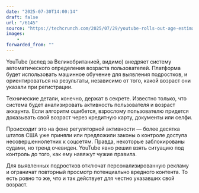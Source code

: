 ```yaml
---
date: "2025-07-30T14:00:14"
draft: false
url: "/6145"
source: "https://techcrunch.com/2025/07/29/youtube-rolls-out-age-estimatation-tech-to-identify-u-s-teens-and-apply-additional-protections/"
images:
    -
forwarded_from: ""
---
```


YouTube (вслед за Великобританией, видимо) внедряет систему автоматического определения возраста пользователей. Платформа будет использовать машинное обучение для выявления подростков, и ориентироваться на результаты, независимо от того, какой возраст они указали при регистрации.

Технические детали, конечно, держат в секрете. Известно только, что система будет анализировать активность пользователя и возраст аккаунта. Если алгоритм ошибется, взрослому пользователю придется доказывать свой возраст через кредитную карту, документы или селфи. 

Происходит это на фоне регуляторной активности — более десятка штатов США уже приняли или предложили законы о контроле доступа несовершеннолетних к соцсетям. Правда, некоторые заблокированы судами, но тренд очевиден. YouTube явно решил взять ситуацию под контроль до того, как ему навяжут чужие правила.

Для выявленных подростков отключат персонализированную рекламу и ограничат повторный просмотр потенциально вредного контента. То есть ровно то же, что и так действует для честно указавших свой возраст.
